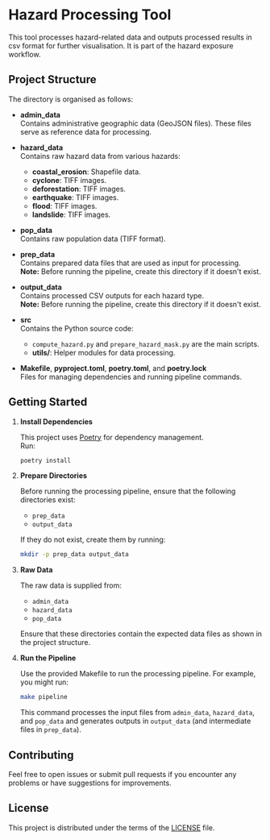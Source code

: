 # Hazard Processing Tool

This tool processes hazard-related data and outputs processed results in csv format for further visualisation. It is part of the hazard exposure workflow.

## Project Structure

The directory is organised as follows:

- **admin_data**  
  Contains administrative geographic data (GeoJSON files). These files serve as reference data for processing.

- **hazard_data**  
  Contains raw hazard data from various hazards:
  - **coastal_erosion**: Shapefile data.
  - **cyclone**: TIFF images.
  - **deforestation**: TIFF images.
  - **earthquake**: TIFF images.
  - **flood**: TIFF images.
  - **landslide**: TIFF images.

- **pop_data**  
  Contains raw population data (TIFF format).

- **prep_data**  
  Contains prepared data files that are used as input for processing.  
  **Note:** Before running the pipeline, create this directory if it doesn't exist.

- **output_data**  
  Contains processed CSV outputs for each hazard type.  
  **Note:** Before running the pipeline, create this directory if it doesn't exist.

- **src**  
  Contains the Python source code:
  - `compute_hazard.py` and `prepare_hazard_mask.py` are the main scripts.
  - **utils/**: Helper modules for data processing.

- **Makefile**, **pyproject.toml**, **poetry.toml**, and **poetry.lock**  
  Files for managing dependencies and running pipeline commands.

## Getting Started

1. **Install Dependencies**

   This project uses [Poetry](https://python-poetry.org/) for dependency management.  
   Run:
   ```sh
   poetry install
   ```

2. **Prepare Directories**

   Before running the processing pipeline, ensure that the following directories exist:
   - `prep_data`
   - `output_data`
   
   If they do not exist, create them by running:
   ```sh
   mkdir -p prep_data output_data
   ```

3. **Raw Data**

   The raw data is supplied from:
   - `admin_data`
   - `hazard_data`
   - `pop_data`

   Ensure that these directories contain the expected data files as shown in the project structure.

4. **Run the Pipeline**

   Use the provided Makefile to run the processing pipeline. For example, you might run:
   ```sh
   make pipeline
   ```

   This command processes the input files from `admin_data`, `hazard_data`, and `pop_data` and generates outputs in `output_data` (and intermediate files in `prep_data`).

## Contributing

Feel free to open issues or submit pull requests if you encounter any problems or have suggestions for improvements.

## License

This project is distributed under the terms of the [LICENSE](LICENSE) file.